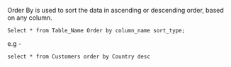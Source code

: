 
Order By is used to sort the data in ascending or descending order, based on any column.

```
Select * from Table_Name Order by column_name sort_type;
```

e.g - 

```
select * from Customers order by Country desc
```